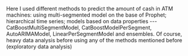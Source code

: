 Here I used different methods to predict the amount of cash in ATM machines: using multi-segmented model on the base of Prophet; hierarchical time series; models based on data properties --- CatBoostMultiSegmentModel, CatBoostModelPerSegment, AutoARIMAModel, LinearPerSegmentModel and ensembles. Of course, heavy data analysis before using any of the methods mentioned before (exploratory data analysis)
